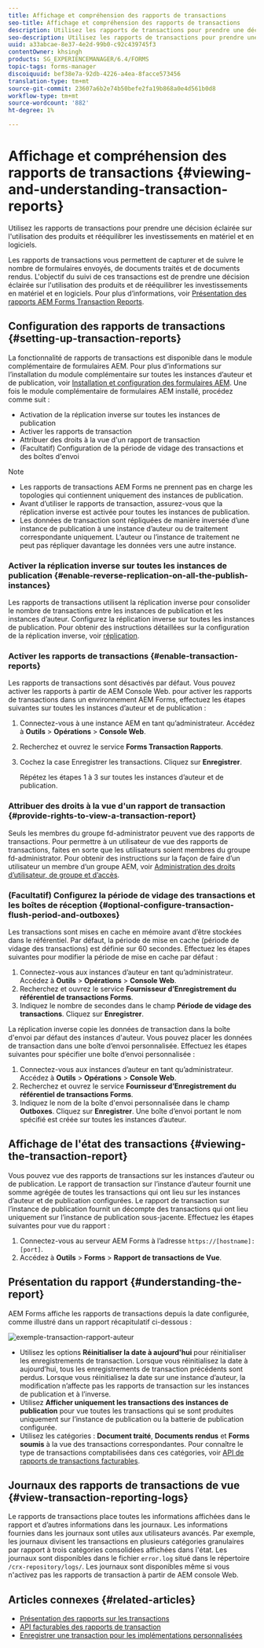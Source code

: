 ```yaml
---
title: Affichage et compréhension des rapports de transactions
seo-title: Affichage et compréhension des rapports de transactions
description: Utilisez les rapports de transactions pour prendre une décision éclairée sur l'utilisation des produits et rééquilibrer les investissements en matériel et en logiciels.
seo-description: Utilisez les rapports de transactions pour prendre une décision éclairée sur l'utilisation des produits et rééquilibrer les investissements en matériel et en logiciels.
uuid: a33abcae-8e37-4e2d-99b0-c92c439745f3
contentOwner: khsingh
products: SG_EXPERIENCEMANAGER/6.4/FORMS
topic-tags: forms-manager
discoiquuid: bef38e7a-92db-4226-a4ea-8facce573456
translation-type: tm+mt
source-git-commit: 23607a6b2e74b50befe2fa19b868a0e4d561b0d8
workflow-type: tm+mt
source-wordcount: '882'
ht-degree: 1%

---
```



# Affichage et compréhension des rapports de transactions {#viewing-and-understanding-transaction-reports}

Utilisez les rapports de transactions pour prendre une décision éclairée sur l&#39;utilisation des produits et rééquilibrer les investissements en matériel et en logiciels.

Les rapports de transactions vous permettent de capturer et de suivre le nombre de formulaires envoyés, de documents traités et de documents rendus. L&#39;objectif du suivi de ces transactions est de prendre une décision éclairée sur l&#39;utilisation des produits et de rééquilibrer les investissements en matériel et en logiciels. Pour plus d’informations, voir [Présentation des rapports AEM Forms Transaction Reports](/help/forms/using/transaction-reports-overview.md).

## Configuration des rapports de transactions {#setting-up-transaction-reports}

La fonctionnalité de rapports de transactions est disponible dans le module complémentaire de formulaires AEM. Pour plus d’informations sur l’installation du module complémentaire sur toutes les instances d’auteur et de publication, voir [Installation et configuration des formulaires AEM](https://helpx.adobe.com/fr/experience-manager/6-4/forms/using/installing-configuring-aem-forms-osgi.html). Une fois le module complémentaire de formulaires AEM installé, procédez comme suit :

* Activation de la réplication inverse sur toutes les instances de publication
* Activer les rapports de transaction
* Attribuer des droits à la vue d&#39;un rapport de transaction
* (Facultatif) Configuration de la période de vidage des transactions et des boîtes d&#39;envoi

>[!NOTE]
>
>* Les rapports de transactions AEM Forms ne prennent pas en charge les topologies qui contiennent uniquement des instances de publication.
>* Avant d’utiliser le rapports de transaction, assurez-vous que la réplication inverse est activée pour toutes les instances de publication.
>* Les données de transaction sont répliquées de manière inversée d’une instance de publication à une instance d’auteur ou de traitement correspondante uniquement. L’auteur ou l’instance de traitement ne peut pas répliquer davantage les données vers une autre instance.

>



### Activer la réplication inverse sur toutes les instances de publication {#enable-reverse-replication-on-all-the-publish-instances}

Les rapports de transactions utilisent la réplication inverse pour consolider le nombre de transactions entre les instances de publication et les instances d’auteur. Configurez la réplication inverse sur toutes les instances de publication. Pour obtenir des instructions détaillées sur la configuration de la réplication inverse, voir [réplication](/help/sites-deploying/replication.md).

### Activer les rapports de transactions {#enable-transaction-reports}

Les rapports de transactions sont désactivés par défaut. Vous pouvez activer les rapports à partir de AEM Console Web. pour activer les rapports de transactions dans un environnement AEM Forms, effectuez les étapes suivantes sur toutes les instances d’auteur et de publication :

1. Connectez-vous à une instance AEM en tant qu’administrateur. Accédez à **Outils** > **Opérations** > **Console Web**.
1. Recherchez et ouvrez le service **Forms Transaction Rapports**.
1. Cochez la case Enregistrer les transactions. Cliquez sur **Enregistrer**.

   Répétez les étapes 1 à 3 sur toutes les instances d’auteur et de publication.

### Attribuer des droits à la vue d&#39;un rapport de transaction {#provide-rights-to-view-a-transaction-report}

Seuls les membres du groupe fd-administrator peuvent vue des rapports de transactions. Pour permettre à un utilisateur de vue des rapports de transactions, faites en sorte que les utilisateurs soient membres du groupe fd-administrator. Pour obtenir des instructions sur la façon de faire d’un utilisateur un membre d’un groupe AEM, voir [Administration des droits d’utilisateur, de groupe et d’accès](/help/sites-administering/user-group-ac-admin.md).

### (Facultatif) Configurez la période de vidage des transactions et les boîtes de réception {#optional-configure-transaction-flush-period-and-outboxes}

Les transactions sont mises en cache en mémoire avant d’être stockées dans le référentiel. Par défaut, la période de mise en cache (période de vidage des transactions) est définie sur 60 secondes. Effectuez les étapes suivantes pour modifier la période de mise en cache par défaut :

1. Connectez-vous aux instances d’auteur en tant qu’administrateur. Accédez à **Outils** > **Opérations** > **Console Web**.
1. Recherchez et ouvrez le service **Fournisseur d’Enregistrement du référentiel de transactions Forms**.
1. Indiquez le nombre de secondes dans le champ **Période de vidage des transactions**. Cliquez sur **Enregistrer**.

La réplication inverse copie les données de transaction dans la boîte d&#39;envoi par défaut des instances d&#39;auteur. Vous pouvez placer les données de transaction dans une boîte d’envoi personnalisée. Effectuez les étapes suivantes pour spécifier une boîte d’envoi personnalisée :

1. Connectez-vous aux instances d’auteur en tant qu’administrateur. Accédez à **Outils** > **Opérations** > **Console Web**.
1. Recherchez et ouvrez le service **Fournisseur d’Enregistrement du référentiel de transactions Forms**.
1. Indiquez le nom de la boîte d&#39;envoi personnalisée dans le champ **Outboxes**. Cliquez sur **Enregistrer**. Une boîte d’envoi portant le nom spécifié est créée sur toutes les instances d’auteur.

## Affichage de l&#39;état des transactions {#viewing-the-transaction-report}

Vous pouvez vue des rapports de transactions sur les instances d’auteur ou de publication. Le rapport de transaction sur l’instance d’auteur fournit une somme agrégée de toutes les transactions qui ont lieu sur les instances d’auteur et de publication configurées. Le rapport de transaction sur l’instance de publication fournit un décompte des transactions qui ont lieu uniquement sur l’instance de publication sous-jacente. Effectuez les étapes suivantes pour vue du rapport :

1. Connectez-vous au serveur AEM Forms à l’adresse `https://[hostname]:[port]`.
1. Accédez à **Outils** > **Forms** > **Rapport de transactions de Vue**.

## Présentation du rapport {#understanding-the-report}

AEM Forms affiche les rapports de transactions depuis la date configurée, comme illustré dans un rapport récapitulatif ci-dessous :

![exemple-transaction-rapport-auteur](assets/sample-transaction-report-author.png)

* Utilisez les options **Réinitialiser la date à aujourd&#39;hui** pour réinitialiser les enregistrements de transaction. Lorsque vous réinitialisez la date à aujourd’hui, tous les enregistrements de transaction précédents sont perdus. Lorsque vous réinitialisez la date sur une instance d’auteur, la modification n’affecte pas les rapports de transaction sur les instances de publication et à l’inverse.
* Utilisez **Afficher uniquement les transactions des instances de publication** pour vue toutes les transactions qui se sont produites uniquement sur l’instance de publication ou la batterie de publication configurée.
* Utilisez les catégories : **Document traité**, **Documents rendus** et **Forms soumis** à la vue des transactions correspondantes. Pour connaître le type de transactions comptabilisées dans ces catégories, voir [API de rapports de transactions facturables](/help/forms/using/transaction-reports-billable-apis.md).

## Journaux des rapports de transactions de vue {#view-transaction-reporting-logs}

Le rapports de transactions place toutes les informations affichées dans le rapport et d’autres informations dans les journaux. Les informations fournies dans les journaux sont utiles aux utilisateurs avancés. Par exemple, les journaux divisent les transactions en plusieurs catégories granulaires par rapport à trois catégories consolidées affichées dans l&#39;état. Les journaux sont disponibles dans le fichier `error.log` situé dans le répertoire `/crx-repository/logs/`. Les journaux sont disponibles même si vous n&#39;activez pas les rapports de transaction à partir de AEM console Web.

## Articles connexes {#related-articles}

* [Présentation des rapports sur les transactions](/help/forms/using/transaction-reports-overview.md)
* [API facturables des rapports de transaction](/help/forms/using/transaction-reports-billable-apis.md)
* [Enregistrer une transaction pour les implémentations personnalisées](/help/forms/using/record-transaction-custom-implementation.md)

